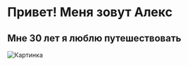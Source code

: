 # Привет! Меня зовут Алекс
## Мне 30 лет я люблю путешествовать
![Картинка](https://sportishka.com/uploads/posts/2022-03/1646713613_45-sportishka-com-p-paren-na-fone-zakata-turizm-krasivo-foto-66.jpg)